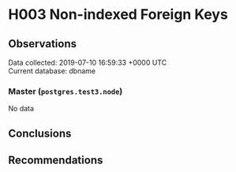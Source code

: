 # H003 Non-indexed Foreign Keys #

## Observations ##
Data collected: 2019-07-10 16:59:33 +0000 UTC  
Current database: dbname  

### Master (`postgres.test3.node`) ###


No data


## Conclusions ##


## Recommendations ##

